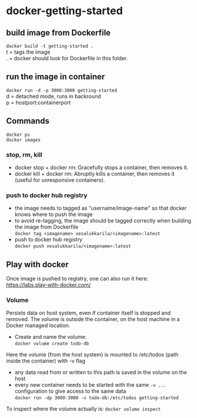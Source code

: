 # docker-getting-started

## build image from Dockerfile
```docker build -t getting-started .```  
t = tags the image  
. = docker should look for Dockerfile in this folder.

 ## run the image in container
 ```docker run -d -p 3000:3000 getting-started```  
d = detached mode, runs in backround  
p = hostport:containerport

## Commands
```docker ps```  
```docker images```
### stop, rm, kill
- docker stop + docker rm: Gracefully stops a container, then removes it.
- docker kill + docker rm: Abruptly kills a container, then removes it (useful for unresponsive containers).

### push to docker hub registry
- the image needs to tagged as "username/image-name" so that docker knows where to push the image  
- to avoid re-tagging, the image should be tagged correctly when building the image from Dockerfile  
```docker tag <imagename> vesalukkarila/<imagename>:latest```
- push to docker hub registry  
```docker push vesalukkarila/<imagename>:latest```

## Play with docker
Once image is pushed to registry, one can also run it here:  
https://labs.play-with-docker.com/

### Volume
Persists data on host system, even if container itself is stopped and removed. 
The volume is outside the container, on the host machine in a Docker managed location.  
- Create and name the volume:  
```docker volume create todo-db```  

Here the volume (from the host system) is mounted to /etc/todos (path inside the container) with -v flag
- any data read from or written to this path is saved in the volume on the host
- every new container needs to be started with the same ```-v ...``` configuration to give access to the same data  
```docker run -dp 3000:3000 -v todo-db:/etc/todos getting-started```  

To inspect where the volume actually is:
```docker volume inspect```

